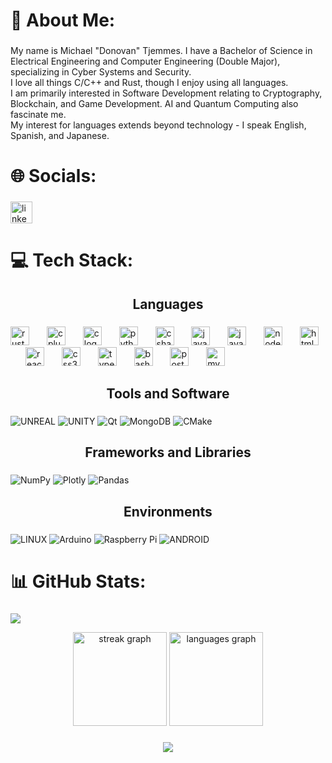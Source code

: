 <h1 align="left">💫 About Me:</h1>

###

<p align="left">My name is Michael "Donovan" Tjemmes. I have a Bachelor of Science in Electrical Engineering and Computer Engineering (Double Major), specializing in Cyber Systems and Security.<br>I love all things C/C++ and Rust, though I enjoy using all languages.<br>I am primarily interested in Software Development relating to Cryptography, Blockchain, and Game Development. AI and Quantum Computing also fascinate me.<br>My interest for languages extends beyond technology - I speak English, Spanish, and Japanese.</p>

###

<h1 align="left">🌐 Socials:</h1>

###

<div align="left">
  <a href="https://www.linkedin.com/in/michaeltjemmes/" target="_blank">
    <img src="https://img.shields.io/static/v1?message=LinkedIn&logo=linkedin&label=&color=0077B5&logoColor=white&labelColor=&style=for-the-badge" height="35" alt="linkedin logo"  />
  </a>
</div>

###

<h1 align="left">💻 Tech Stack:</h1>

###

<h2 align="center">Languages</h2>

###

<div align="left">
  <img src="https://cdn.jsdelivr.net/gh/devicons/devicon/icons/rust/rust-original.svg" height="30" alt="rust logo"  />
  <img width="20" />
  <img src="https://cdn.jsdelivr.net/gh/devicons/devicon/icons/cplusplus/cplusplus-original.svg" height="30" alt="cplusplus logo"  />
  <img width="20" />
  <img src="https://cdn.jsdelivr.net/gh/devicons/devicon/icons/c/c-original.svg" height="30" alt="c logo"  />
  <img width="20" />
  <img src="https://cdn.jsdelivr.net/gh/devicons/devicon/icons/python/python-original.svg" height="30" alt="python logo"  />
  <img width="20" />
  <img src="https://cdn.jsdelivr.net/gh/devicons/devicon/icons/csharp/csharp-original.svg" height="30" alt="csharp logo"  />
  <img width="20" />
  <img src="https://cdn.jsdelivr.net/gh/devicons/devicon/icons/java/java-original.svg" height="30" alt="java logo"  />
  <img width="20" />
  <img src="https://cdn.jsdelivr.net/gh/devicons/devicon/icons/javascript/javascript-original.svg" height="30" alt="javascript logo"  />
  <img width="20" />
  <img src="https://cdn.jsdelivr.net/gh/devicons/devicon/icons/nodejs/nodejs-original.svg" height="30" alt="nodejs logo"  />
  <img width="20" />
  <img src="https://cdn.jsdelivr.net/gh/devicons/devicon/icons/html5/html5-original.svg" height="30" alt="html5 logo"  />
  <img width="20" />
  <img src="https://cdn.jsdelivr.net/gh/devicons/devicon/icons/react/react-original.svg" height="30" alt="react logo"  />
  <img width="20" />
  <img src="https://cdn.jsdelivr.net/gh/devicons/devicon/icons/css3/css3-original.svg" height="30" alt="css3 logo"  />
  <img width="20" />
  <img src="https://cdn.jsdelivr.net/gh/devicons/devicon/icons/typescript/typescript-original.svg" height="30" alt="typescript logo"  />
  <img width="20" />
  <img src="https://cdn.jsdelivr.net/gh/devicons/devicon/icons/bash/bash-original.svg" height="30" alt="bash logo"  />
  <img width="20" />
  <img src="https://cdn.jsdelivr.net/gh/devicons/devicon/icons/postgresql/postgresql-original.svg" height="30" alt="postgresql logo"  />
  <img width="20" />
  <img src="https://cdn.jsdelivr.net/gh/devicons/devicon/icons/mysql/mysql-original.svg" height="30" alt="mysql logo"  />
</div>

###

<h2 align="center">Tools and Software</h2>

###

![UNREAL](https://img.shields.io/badge/unreal-%2320232a.svg?style=plastic&logo=unreal-engine&logoColor=white) ![UNITY](https://img.shields.io/badge/Unity-%2320232a.svg?style=plastic&logo=unity&logoColor=white) ![Qt](https://img.shields.io/badge/Qt-%23217346.svg?style=plastic&logo=Qt&logoColor=white) ![MongoDB](https://img.shields.io/badge/MongoDB-%234ea94b.svg?style=plastic&logo=mongodb&logoColor=white) ![CMake](https://img.shields.io/badge/CMake-%23008FBA.svg?style=plastic&logo=cmake&logoColor=white)

###

<h2 align="center">Frameworks and Libraries</h2>

###

![NumPy](https://img.shields.io/badge/numpy-%23013243.svg?style=plastic&logo=numpy&logoColor=white) ![Plotly](https://img.shields.io/badge/Plotly-%233F4F75.svg?style=plastic&logo=plotly&logoColor=white) ![Pandas](https://img.shields.io/badge/pandas-%23150458.svg?style=plastic&logo=pandas&logoColor=white)

###

<h2 align="center">Environments</h2>

###

![LINUX](https://img.shields.io/badge/Linux-FCC624?style=plastic&logo=linux&logoColor=black) ![Arduino](https://img.shields.io/badge/-Arduino-00979D?style=plastic&logo=Arduino&logoColor=white) ![Raspberry Pi](https://img.shields.io/badge/-RaspberryPi-C51A4A?style=plastic&logo=Raspberry-Pi) ![ANDROID](https://img.shields.io/badge/android-%2320232a.svg?style=plastic&logo=android&logoColor=%a4c639)

###

<h1 align="left">📊 GitHub Stats:</h1>

###

![](https://github-profile-trophy.vercel.app/?username=Tjemmmic&theme=onestar&no-frame=false&no-bg=false&margin-w=4)

<div align="center">
  
  <img src="https://streak-stats.demolab.com?user=Tjemmmic&locale=en&mode=weekly&theme=midnight-purple&hide_border=false&border_radius=5" height="150" alt="streak graph"  />
  <img src="https://github-readme-stats.vercel.app/api/top-langs?username=Tjemmmic&locale=en&hide_title=false&layout=compact&card_width=320&langs_count=5&theme=midnight-purple&hide_border=false" height="150" alt="languages graph"  />
</div>

###


<div align="center">
  <img src="https://github-contributor-stats.vercel.app/api?username=Tjemmmic&limit=5&theme=midnight-purple&combine_all_yearly_contributions=true"  />
</div>

###
